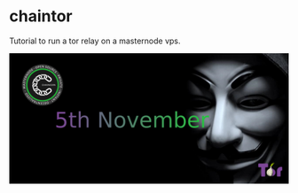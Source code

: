 # chaintor
Tutorial to run a tor relay on a masternode vps.

![1280x600](https://github.com/chaintor/chaintor/blob/master/chaintor.png "1280x600")

